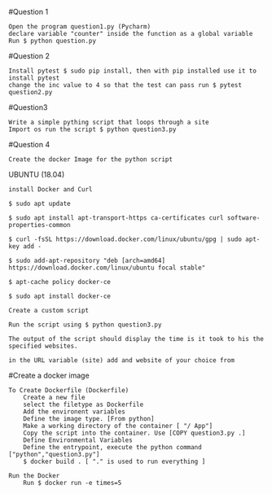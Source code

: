 

#Question 1

    Open the program question1.py (Pycharm)
    declare variable "counter" inside the function as a global variable
    Run $ python question.py

#Question 2

    Install pytest $ sudo pip install, then with pip installed use it to install pytest
    change the inc value to 4 so that the test can pass run $ pytest question2.py

#Question3

    Write a simple pything script that loops through a site
    Import os run the script $ python question3.py

#Question 4

    Create the docker Image for the python script

UBUNTU (18.04)

    install Docker and Curl

    $ sudo apt update

    $ sudo apt install apt-transport-https ca-certificates curl software-properties-common

    $ curl -fsSL https://download.docker.com/linux/ubuntu/gpg | sudo apt-key add -

    $ sudo add-apt-repository "deb [arch=amd64] https://download.docker.com/linux/ubuntu focal stable"

    $ apt-cache policy docker-ce

    $ sudo apt install docker-ce

    Create a custom script

    Run the script using $ python question3.py

    The output of the script should display the time is it took to his the specified websites.

    in the URL variable (site) add and website of your choice from

#Create a docker image

    To Create Dockerfile (Dockerfile)
        Create a new file
        select the filetype as Dockerfile
        Add the environent variables
        Define the image type. [From python]
        Make a working directory of the container [ "/ App"]
        Copy the script into the container. Use [COPY question3.py .]
        Define Environmental Variables
        Define the entrypoint, execute the python command ["python","question3.py"]
        $ docker build . [ "." is used to run everything ]

    Run the Docker
        Run $ docker run -e times=5

